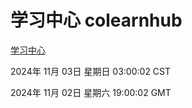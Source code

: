 # 学习中心 colearnhub
[学习中心](http://219.139.197.74:56308/colearnhub/)

2024年 11月 03日 星期日 03:00:02 CST

2024年 11月 02日 星期六 19:00:02 GMT
